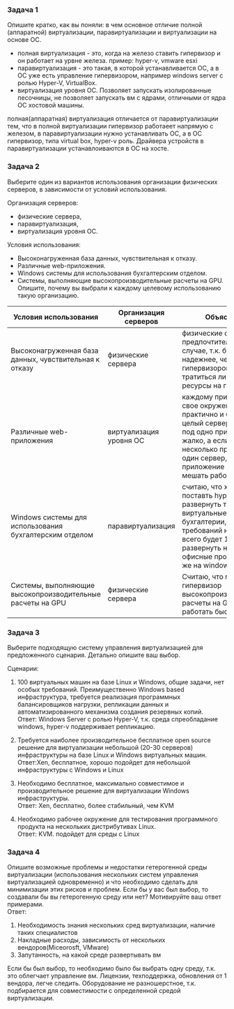 ### Задача 1
Опишите кратко, как вы поняли: в чем основное отличие полной (аппаратной) виртуализации, паравиртуализации и виртуализации на основе ОС.  
- полная виртуализация - это, когда на железо ставить гипервизор и он работает на урвне железа. пример: hyper-v, vmware esxi  
- паравиртуализация - это такая, в которой устанавливается ОС, а в ОС уже есть управление гипервизором, например windows server с ролью Hyper-V, VirtualBox.  
- виртуализация уровня ОС. Позволяет запускать изолированные песочницы, не позволяет запускать вм с ядрами, отличными от ядра ОС хостовой машины.

полная(аппаратная) виртуализация отличается от паравиртуализации тем, что в полной виртуализации гипервизор работаеет напрямую с железом, в паравиртуализации нужно устанавливать ОС, а в ОС гипервизор, типа virtual box, hyper-v роль. Драйвера устройств в паравиртуализации устанавлоиваются в ОС на хосте. 


### Задача 2
Выберите один из вариантов использования организации физических серверов, в зависимости от условий использования.

Организация серверов:

- физические сервера,
- паравиртуализация,
- виртуализация уровня ОС.

Условия использования:

- Высоконагруженная база данных, чувствительная к отказу.
- Различные web-приложения.
- Windows системы для использования бухгалтерским отделом.
- Системы, выполняющие высокопроизводительные расчеты на GPU.  
Опишите, почему вы выбрали к каждому целевому использованию такую организацию.  

 Условия использования | Организация серверов | Объяснение                                                                                                                                                                                                          
|--------------------|---------------------|---------------------------------------------------------------------------------------------------------------------------------------------------------------------------------------------------------------------|
| Высоконагруженная база данных, чувствительная к отказу |  физические сервера  | физические сервера предпочтительны в этом случае, т.к. более надежнее, чем с гипервизором и не будут тратиться лишние ресурсы на гипервизор                                                                         |
|Различные web-приложения|виртуализация уровня ОС| каждому приложению свое окружение, практично и безопасно, целый сервер отдавать под одно приложение жалко, а если ставить несколько приложений на один сервер, то одно приложение может мешать работе другого       |  
|Windows системы для использования бухгалтерским отделом|паравиртуализация| считаю, что хорошая идея поставть hyper-v и развернуть там виртуальные машины для бухгалтерии, особых требований нет. Скорее всего будет 1с, легче развернуть на windows, офисные программы так же на windows проще |
|Системы, выполняющие высокопроизводительные расчеты на GPU|физические сервера| Считаю, что минуя гипервизор высокопроизводительные расчеты на GPU будут работать быстрее                                                                                                                           |  

### Задача 3  
Выберите подходящую систему управления виртуализацией для предложенного сценария. Детально опишите ваш выбор. 

Сценарии:  
1. 100 виртуальных машин на базе Linux и Windows, общие задачи, нет особых требований. Преимущественно Windows based инфраструктура, требуется реализация программных балансировщиков нагрузки, репликации данных и автоматизированного механизма создания резервных копий.  
Ответ: Windows Server с ролью Hyper-V, т.к. среда спреобладание windows, hyper-v поддерживает репликацию.


2. Требуется наиболее производительное бесплатное open source решение для виртуализации небольшой (20-30 серверов) инфраструктуры на базе Linux и Windows виртуальных машин.  
Ответ:Xen, бесплатное, хорошо подойдет для небольшой инфраструктуры с Windows и Linux


3. Необходимо бесплатное, максимально совместимое и производительное решение для виртуализации Windows инфраструктуры.  
Ответ: Xen, бесплатно, более стабильный, чем KVM  


4. Необходимо рабочее окружение для тестирования программного продукта на нескольких дистрибутивах Linux.  
Ответ: KVM. подойдет для среды с Linux

### Задача 4  
Опишите возможные проблемы и недостатки гетерогенной среды виртуализации (использования нескольких систем управления виртуализацией одновременно) и что необходимо сделать для минимизации этих рисков и проблем. Если бы у вас был выбор, то создавали бы вы гетерогенную среду или нет? Мотивируйте ваш ответ примерами.  
Ответ: 
1. Необходимость знания нескольких сред виртуализации, наличие таких специалистов
2. Накладные расходы, зависимость от нескольких вендоров(Miceorosft, VMware)
3. Запутанность, на какой среде развертывать вм

Если бы был выбор, то необходимо было бы выбрать одну среду, т.к. это облегчает управление вм. Лицензии, техподдержка, обновления от 1 вендора, легче следить. Оборудование не разношерстное, т.к. подбирается для совместимости с определенной средой виртуализации.
